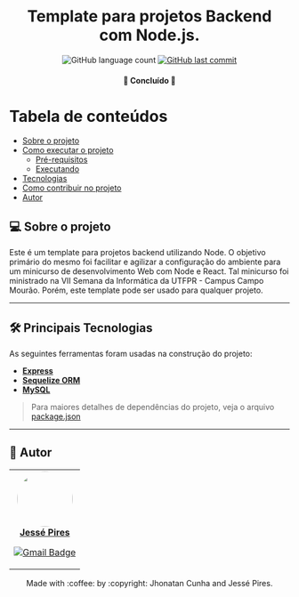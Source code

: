 <h1 align="center">
    Template para projetos Backend com Node.js.
</h1>

<p align="center">
  <img alt="GitHub language count" src="https://img.shields.io/github/languages/count/JessePires/template_back_book_mark_seinfo?color=%2304D361">
  
  <a href="https://github.com/JessePires/template_back_book_mark_seinfo/commits/main">
    <img alt="GitHub last commit" src="https://img.shields.io/github/last-commit/JessePires/template_back_book_mark_seinfo">
  </a>
</p>

<h4 align="center">
	🚧  Concluído 🚧
</h4>

Tabela de conteúdos
=================
<!--ts-->
   * [Sobre o projeto](#-sobre-o-projeto)
   * [Como executar o projeto](#-como-executar-o-projeto)
     * [Pré-requisitos](#pré-requisitos)
     * [Executando](#user-content--executando)
   * [Tecnologias](#-tecnologias)
   * [Como contribuir no projeto](#-como-contribuir-no-projeto)
   * [Autor](#-autor)
<!--te-->


## 💻 Sobre o projeto

Este é um template para projetos backend utilizando Node. O objetivo primário do mesmo foi facilitar e agilizar a configuração do ambiente para um minicurso de desenvolvimento Web com Node e React. Tal minicurso foi ministrado na VII Semana da Informática da UTFPR - Campus Campo Mourão. Porém, este template pode ser usado para qualquer projeto.

---

## 🛠 Principais Tecnologias

As seguintes ferramentas foram usadas na construção do projeto:

-   **[Express](https://expressjs.com/)**
-   **[Sequelize ORM](https://sequelize.org/)**
-   **[MySQL](https://www.mysql.com/)**

> Para maiores detalhes de dependências do projeto, veja o arquivo  [package.json](https://github.com/JessePires/back_book_mark/blob/main/package.json)

---

## 🦸 Autor

<table><tr>
 <td align="center"><a href="https://github.com/JessePires">
 <img style="border-radius: 50%;" src="https://avatars0.githubusercontent.com/u/20424496?s=460&u=87f2870ff153ab88402d6246cb3347a46ae33fe9&v=4" width="100px;" alt=""/>

<br />
<b>Jessé Pires</b>
</a> <a href="https://github.com/JessePires" title="Repositorio Jessé"></a>
   
[![Gmail Badge](https://img.shields.io/badge/-jesserocha@alunos.utfpr.edu.br-c14438?style=flat-square&logo=Gmail&logoColor=white&link=mailto:jesserocha@alunos.utfpr.edu.br)](mailto:jesserocha@alunos.utfpr.edu.br)</td></table>

<p align="center">
Made with :coffee: by :copyright: Jhonatan Cunha and Jessé Pires.
</p>
